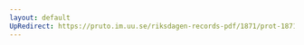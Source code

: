 ```yaml
---
layout: default
UpRedirect: https://pruto.im.uu.se/riksdagen-records-pdf/1871/prot-1871--fk--119/prot-1871--fk--119_000.pdf
---
```

